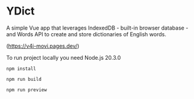 # YDict

A simple Vue app that leverages IndexedDB - built-in browser database -  and Words API to create and store dictionaries of English words.

(https://v4i-movi.pages.dev/)

To run project locally you need Node.js 20.3.0

```
npm install
```

```
npm run build
```

```
npm run preview
```